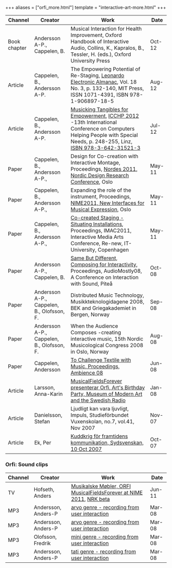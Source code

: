 +++
aliases = ["orfi_more.html"]
template = "interactive-art-more.html"
+++


| Channel | Creator | Work | Date |
| - | - | - | - |
| Book chapter | Andersson A-P., Cappelen, B. | Musical Interaction for Health Improvement, Oxford Handbook of Interactive Audio, Collins, K., Kapralos, B., Tessler, H. (eds.), Oxford University Press | Oct-12 |
| Article | Cappelen, B., Andersson A-P. | The Empowering Potential of Re-Staging, [Leonardo Electronic Almanac](http://www.leoalmanac.org/), Vol. 18 No. 3, p. 132-140, MIT Press, ISSN 1071-4391, ISBN 978-1-906897-18-5 | Aug-12 |
| Article | Cappelen, B., Andersson A-P. | [Musicking Tangibles for Empowerment](http://www.springerlink.com/content/58676790qlq77v21/), [ICCHP 2012](http://www.icchp.org/) -13th International Conference on Computers Helping People with Special Needs, p. 248-255, Linz, [ISBN 978-3-642-31521-3](http://www.springer.com/computer/hci/book/978-3-642-31521-3) | Jul-12 |
| Paper | Cappelen, B., Andersson A-P., | Design for Co-creation with Interactive Montage, Proceedings, [Nordes 2011, Nordic Design Research Conference](http://designresearch.fi/nordes2011/), Oslo | May-11 |
| Paper | Cappelen, B., Andersson A-P., | Expanding the role of the instrument, Proceedings, [NIME2011, New Interfaces for Musical Expression](http://www.nime2011.org), Oslo | May-11 |
| Paper |  Cappelen, B., Andersson A-P., | [Co-created Staging - Situating Installations](http://www.musicalfieldsforever.com/rhyme/wp-content/uploads/2011/05/Co-created_staging_situating_installations_cappelen_imac2011.pdf), Proceedings, IMAC2011, Interactive Media Arts Conference, Re-new, IT-University, Copenhagen | May-11 |
| Paper | Andersson A-P., Cappelen, B. | [Same But Different, Composing for Interactivity](http://www.audiomostly.com/images/stories/proceeding08/proceedings_am08_low.pdf), Proceedings, AudioMostly08, A Conference on Interaction with Sound, Piteå | Oct-08 |
| Paper | Andersson A-P., Cappelen, B., Olofsson, F. | Distributed Music Technology, Musikkteknologidagene 2008, BEK and Griegakademiet in Bergen, Norway | Sep-08 |
| Paper | Andersson A-P., Cappelen, B., Olofsson, F. | When the Audience Composes -creating interactive music, 15th Nordic Musicological Congress 2008 in Oslo, Norway  | Aug-08 |
| Paper | Cappelen, Andersson | [To Challenge Textile with Music, Proceedings, Ambience 08](http://hdl.handle.net/2320/3936) | Jun-08 |
| Article | Larsson, Anna-Karin  | [MusicalFieldsForever presenterar Orfi, Art's Birthday Party, Museum of Modern Art and the Swedish Radio](http://sverigesradio.se/sida/artikel.aspx?programid=3029&amp;artikel=1791585) | Jan-08 |
| Article | Danielsson, Stefan | Ljudligt kan vara ljuvligt, Impuls, Studieförbundet Vuxenskolan, no.7, vol.41, Nov 2007 | Nov-07 |
| Article | Ek, Per | [Kuddkrig för framtidens kommunikation, Sydsvenskan, 10 Oct 2007](http://sydsvenskan.se/lund/article271987.ece) | Oct-07 |


### Orfi: Sound clips

| Channel | Creator | Work | Date |
| - | - | - | - |
| TV | Hofseth, Anders | [Musikalske Møbler, ORFI MusicalFieldsForever at NIME 2011](http://www.youtube.com/watch?feature=player_embedded&amp;v=7PtvAPgOZmQ), [NRK beta](http://nrkbeta.no/2011/06/01/morgendagens-musikkinstrumenter/#more-20461) | Jun-11 |
| MP3 | Andersson, Anders-P | [arvo genre - recording from user interaction](/media/orfi_arvo.mp3) | Mar-08 |
| MP3 | Andersson, Anders-P | [arvo genre - recording from user interaction](/media/orfi_arvo2.mp3) | Mar-08 |
| MP3 | Olofsson, Fredrik | [mini genre - recording from user interaction](/media/orfi_mini.mp3) | Mar-08 |
| MP3 | Andersson, Anders-P | [tati genre - recording from user interaction](/media/orfi_tati.mp3) | Mar-08 |
